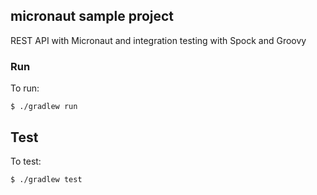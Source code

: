 ## micronaut sample project

REST API with Micronaut and integration testing with Spock and Groovy

### Run

To run:

```shell
$ ./gradlew run
```

## Test

To test:

```shell
$ ./gradlew test
```